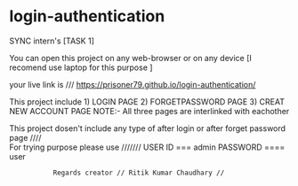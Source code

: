 # login-authentication
SYNC intern's [TASK 1]



You can open this project on any web-browser or on any device
[I recomend use laptop for this purpose ]

your live link is ///
https://prisoner79.github.io/login-authentication/



This project include 1) LOGIN PAGE 
                     2) FORGETPASSWORD PAGE 
                     3) CREAT NEW ACCOUNT PAGE
                           NOTE:- All three pages are interlinked with eachother 
                           
This project dosen't include any type of after login or after forget password page  ////   
For trying purpose please use /////// 
                          USER ID ===  admin
                          PASSWORD ==== user
                          
                          
                          
                          
               Regards creator // Ritik Kumar Chaudhary //
